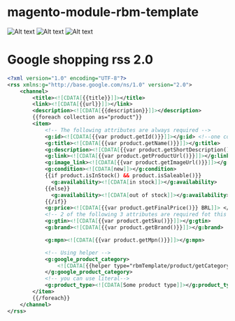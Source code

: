 # magento-module-rbm-template
![Alt text](https://github.com/reinaldomendes/magento-module-rbm-template/blob/master/README/screenshots/img-info.jpg?raw=true "Template Information")
![Alt text](https://github.com/reinaldomendes/magento-module-rbm-template/blob/master/README/screenshots/img-content.jpg?raw=true "Template Content")
![Alt text](https://github.com/reinaldomendes/magento-module-rbm-template/blob/master/README/screenshots/img-conditions.jpg?raw=true "Template Conditions")


# Google shopping rss 2.0
```xml
<?xml version="1.0" encoding="UTF-8"?>
<rss xmlns:g="http://base.google.com/ns/1.0" version="2.0">
    <channel>
        <title><![CDATA[{{title}}]]></title>
        <link><![CDATA[{{url}}]]></link>  
        <description><![CDATA[{{description}}]]></description>
        {{foreach collection as="product"}}
        <item>
            <!-- The following attributes are always required -->
            <g:id><![CDATA[{{var product.getId()}}]]></g:id> <!--one comment more -->
            <g:title><![CDATA[{{var product.getName()}}]]></g:title>
            <g:description><![CDATA[{{var product.getShortDescription()}}]]></g:description>
            <g:link><![CDATA[{{var product.getProductUrl()}}]]></g:link>
            <g:image_link><![CDATA[{{var product.getImageUrl()}}]]></g:image_link>
            <g:condition><![CDATA[new]]></g:condition>
            {{if product.isInStock() && product.isSaleable()}}
              <g:availability><![CDATA[in stock]]></g:availability>
            {{else}}
              <g:availability><![CDATA[out of stock]]></g:availability>
            {{/if}}
            <g:price><![CDATA[{{var product.getFinalPrice()}} BRL]]> </g:price>  			
            <!-- 2 of the following 3 attributes are required fot this item according to the Unique product Identifier Rules -->
            <g:gtin><![CDATA[{{var product.getSku()}}]]></g:gtin>
            <g:brand><![CDATA[{{var product.getBrand()}}]]></g:brand>

            <g:mpn><![CDATA[{{var product.getMpn()}}]]></g:mpn>  			

            <!-- Using helper -->
            <g:google_product_category>
                <![CDATA[{{helper type="rbmTemplate/product/getCategoryFullpath" on="$product" separator="&gt;"}}]]>
            </g:google_product_category>
            <!-- you can use literal-->
            <g:product_type><![CDATA[Some product type]]></g:product_type>
        </item>
        {{/foreach}}
    </channel>
</rss>
```
